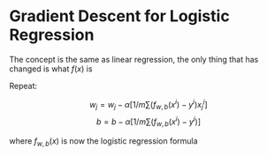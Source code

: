 # Gradient Descent for Logistic Regression

The concept is the same as linear regression, the only thing that has changed is what $f(x)$ is

Repeat:

$$w_j = w_j - \alpha [1/m \sum (f_{w,b}(x^i) - y^i)x_j^i]$$
$$b = b - \alpha [1/m \sum (f_{w,b}(x^i) - y^i)]$$

where $f_{w,b}(x)$ is now the logistic regression formula
